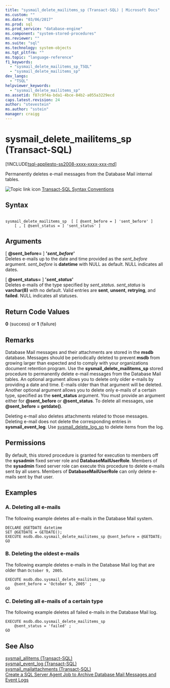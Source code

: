 ```yaml
---
title: "sysmail_delete_mailitems_sp (Transact-SQL) | Microsoft Docs"
ms.custom: ""
ms.date: "03/06/2017"
ms.prod: sql
ms.prod_service: "database-engine"
ms.component: "system-stored-procedures"
ms.reviewer: ""
ms.suite: "sql"
ms.technology: system-objects
ms.tgt_pltfrm: ""
ms.topic: "language-reference"
f1_keywords: 
  - "sysmail_delete_mailitems_sp_TSQL"
  - "sysmail_delete_mailitems_sp"
dev_langs: 
  - "TSQL"
helpviewer_keywords: 
  - "sysmail_delete_mailitems_sp"
ms.assetid: f87c9f4a-bda1-4bce-84b2-a055a3229ecd
caps.latest.revision: 24
author: "stevestein"
ms.author: "sstein"
manager: craigg
---
```

# sysmail_delete_mailitems_sp (Transact-SQL)
[!INCLUDE[tsql-appliesto-ss2008-xxxx-xxxx-xxx-md](../../includes/tsql-appliesto-ss2008-xxxx-xxxx-xxx-md.md)]

  Permanently deletes e-mail messages from the Database Mail internal tables.  
  
 ![Topic link icon](../../database-engine/configure-windows/media/topic-link.gif "Topic link icon") [Transact-SQL Syntax Conventions](../../t-sql/language-elements/transact-sql-syntax-conventions-transact-sql.md)  
  
## Syntax  
  
```  
  
sysmail_delete_mailitems_sp  [ [ @sent_before = ] 'sent_before' ]  
    [ , [ @sent_status = ] 'sent_status' ]  
```  
  
## Arguments  
 [ **@sent_before=** ] **'***sent_before***'**  
 Deletes e-mails up to the date and time provided as the *sent_before* argument. *sent_before* is **datetime** with NULL as default. NULL indicates all dates.  
  
 [ **@sent_status=** ] **'***sent_status***'**  
 Deletes e-mails of the type specified by *sent_status*. *sent_status* is **varchar(8)** with no default. Valid entries are **sent**, **unsent**, **retrying**, and **failed**. NULL indicates all statuses.  
  
## Return Code Values  
 **0** (success) or **1** (failure)  
  
## Remarks  
 Database Mail messages and their attachments are stored in the **msdb** database. Messages should be periodically deleted to prevent **msdb** from growing larger than expected and to comply with your organizations document retention program. Use the **sysmail_delete_mailitems_sp** stored procedure to permanently delete e-mail messages from the Database Mail tables. An optional argument allows you to delete only older e-mails by providing a date and time. E-mails older than that argument will be deleted. Another optional argument allows you to delete only e-mails of a certain type, specified as the **sent_status** argument. You must provide an argument either for **@sent_before** or **@sent_status**. To delete all messages, use **@sent_before = getdate()**.  
  
 Deleting e-mail also deletes attachments related to those messages. Deleting e-mail does not delete the corresponding entries in **sysmail_event_log**. Use [sysmail_delete_log_sp](../../relational-databases/system-stored-procedures/sysmail-delete-log-sp-transact-sql.md) to delete items from the log.  
  
## Permissions  
 By default, this stored procedure is granted for execution to members off the **sysadmin** fixed server role and **DatabaseMailUserRole**. Members of the **sysadmin** fixed server role can execute this procedure to delete e-mails sent by all users. Members of **DatabaseMailUserRole** can only delete e-mails sent by that user.  
  
## Examples  
  
### A. Deleting all e-mails  
 The following example deletes all e-mails in the Database Mail system.  
  
```  
DECLARE @GETDATE datetime  
SET @GETDATE = GETDATE();  
EXECUTE msdb.dbo.sysmail_delete_mailitems_sp @sent_before = @GETDATE;  
GO  
```  
  
### B. Deleting the oldest e-mails  
 The following example deletes e-mails in the Database Mail log that are older than `October 9, 2005`.  
  
```  
EXECUTE msdb.dbo.sysmail_delete_mailitems_sp   
    @sent_before = 'October 9, 2005' ;  
GO  
```  
  
### C. Deleting all e-mails of a certain type  
 The following example deletes all failed e-mails in the Database Mail log.  
  
```  
EXECUTE msdb.dbo.sysmail_delete_mailitems_sp   
    @sent_status = 'failed' ;  
GO  
```  
  
## See Also  
 [sysmail_allitems &#40;Transact-SQL&#41;](../../relational-databases/system-catalog-views/sysmail-allitems-transact-sql.md)   
 [sysmail_event_log &#40;Transact-SQL&#41;](../../relational-databases/system-catalog-views/sysmail-event-log-transact-sql.md)   
 [sysmail_mailattachments &#40;Transact-SQL&#41;](../../relational-databases/system-catalog-views/sysmail-mailattachments-transact-sql.md)   
 [Create a SQL Server Agent Job to Archive Database Mail Messages and Event Logs](../../relational-databases/database-mail/create-a-sql-server-agent-job-to-archive-database-mail-messages-and-event-logs.md)  
  
  

